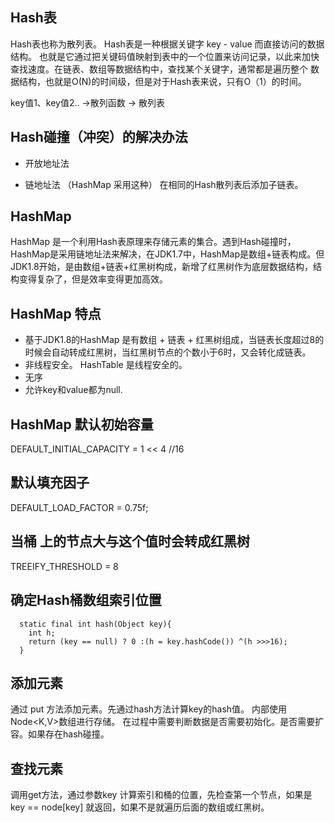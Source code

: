 ## Hash表
Hash表也称为散列表。 Hash表是一种根据关键字 key - value 而直接访问的数据结构。
也就是它通过把关键码值映射到表中的一个位置来访问记录，以此来加快查找速度。在链表、数组等数据结构中，查找某个关键字，通常都是遍历整个
数据结构，也就是O(N)的时间级，但是对于Hash表来说，只有O（1）的时间。

key值1、key值2.. ->散列函数 -> 散列表

## Hash碰撞（冲突）的解决办法

*   开放地址法
    
*   链地址法 （HashMap 采用这种）
    在相同的Hash散列表后添加子链表。  

## HashMap
HashMap 是一个利用Hash表原理来存储元素的集合。遇到Hash碰撞时，HashMap是采用链地址法来解决，在JDK1.7中，HashMap是数组+链表构成。但
JDK1.8开始，是由数组+链表+红黑树构成，新增了红黑树作为底层数据结构，结构变得复杂了，但是效率变得更加高效。

## HashMap 特点
* 基于JDK1.8的HashMap 是有数组 + 链表 + 红黑树组成，当链表长度超过8的时候会自动转成红黑树，当红黑树节点的个数小于6时，又会转化成链表。
* 非线程安全。 HashTable 是线程安全的。
* 无序
* 允许key和value都为null.

## HashMap 默认初始容量

DEFAULT_INITIAL_CAPACITY = 1 << 4 //16

## 默认填充因子

DEFAULT_LOAD_FACTOR = 0.75f;

## 当桶 上的节点大与这个值时会转成红黑树
TREEIFY_THRESHOLD = 8

## 确定Hash桶数组索引位置

````
  static final int hash(Object key){
    int h;
    return (key == null) ? 0 :(h = key.hashCode()) ^(h >>>16);
  }
````

## 添加元素
通过 put 方法添加元素。先通过hash方法计算key的hash值。
内部使用Node<K,V>数组进行存储。
在过程中需要判断数据是否需要初始化。是否需要扩容。如果存在hash碰撞。

## 查找元素
调用get方法，通过参数key 计算索引和桶的位置，先检查第一个节点，如果是key == node[key] 就返回，如果不是就遍历后面的数组或红黑树。







